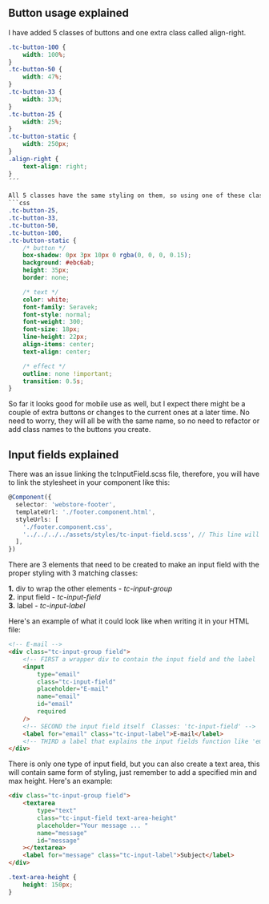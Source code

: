 ## Button usage explained

I have added 5 classes of buttons and one extra class called align-right.

````css
.tc-button-100 {
    width: 100%;
}
.tc-button-50 {
    width: 47%;
}
.tc-button-33 {
    width: 33%;
}
.tc-button-25 {
    width: 25%;
}
.tc-button-static {
    width: 250px;
}
.align-right {
    text-align: right;
}
´´´

All 5 classes have the same styling on them, so using one of these classes will add the following styling: 
```css
.tc-button-25, 
.tc-button-33,
.tc-button-50,
.tc-button-100,
.tc-button-static {
    /* button */
    box-shadow: 0px 3px 10px 0 rgba(0, 0, 0, 0.15);
    background: #ebc6ab;
    height: 35px;
    border: none;

    /* text */
    color: white;
    font-family: Seravek;
    font-style: normal;
    font-weight: 300;
    font-size: 18px;
    line-height: 22px;
    align-items: center;
    text-align: center;

    /* effect */
    outline: none !important;
    transition: 0.5s;
}
````

So far it looks good for mobile use as well, but I expect there might be a couple of extra buttons or changes to the current ones at a later time. No need to worry, they will all be with the same name, so no need to refactor or add class names to the buttons you create.

## Input fields explained

There was an issue linking the tcInputField.scss file, therefore, you will have to link the stylesheet in your component like this:

```ts
@Component({
  selector: 'webstore-footer',
  templateUrl: './footer.component.html',
  styleUrls: [
    './footer.component.css',
    '../../../../assets/styles/tc-input-field.scss', // This line will add it to your components styling. The link could change depending on you files location.
  ],
})
```

There are 3 elements that need to be created to make an input field with the proper styling with 3 matching classes:

**1.** div to wrap the other elements - _tc-input-group_  
**2.** input field - _tc-input-field_  
**3.** label - _tc-input-label_

Here's an example of what it could look like when writing it in your HTML file:

```html
<!-- E-mail -->
<div class="tc-input-group field">
    <!-- FIRST a wrapper div to contain the input field and the label  Classes: 'tc-input-group' + 'field' -->
    <input
        type="email"
        class="tc-input-field"
        placeholder="E-mail"
        name="email"
        id="email"
        required
    />
    <!-- SECOND the input field itself  Classes: 'tc-input-field' -->
    <label for="email" class="tc-input-label">E-mail</label>
    <!-- THIRD a label that explains the input fields function like 'email'   Classes: 'tc-input-label' -->
</div>
```

There is only one type of input field, but you can also create a text area, this will contain same form of styling, just remember to add a specified min and max height.
Here's an example:

```html
<div class="tc-input-group field">
    <textarea
        type="text"
        class="tc-input-field text-area-height"
        placeholder="Your message ... "
        name="message"
        id="message"
    ></textarea>
    <label for="message" class="tc-input-label">Subject</label>
</div>
```

```css
.text-area-height {
    height: 150px;
}
```
